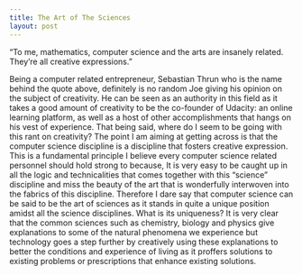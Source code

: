 ```yaml
---
title: The Art of The Sciences
layout: post
---
```


“To me, mathematics, computer science and the arts are insanely related. They’re all creative expressions.” 

Being a computer related entrepreneur, Sebastian Thrun who is the name behind the quote above, definitely is no random Joe giving his opinion on the subject of creativity. He can be seen as an authority in this field as it takes a good amount of creativity to be the co-founder of Udacity: an online learning platform, as well as a host of other accomplishments that hangs on his vest of experience. That being said, where do I seem to be going with this rant on creativity? The point I am aiming at getting across is that the computer science discipline is a discipline that fosters creative expression. 
This is a fundamental principle I believe every computer science related personnel should hold strong to because, It is very easy to be caught up in all the logic and technicalities that comes together with this “science” discipline and miss the beauty of the art that is wonderfully interwoven into the fabrics of this discipline. Therefore I dare say that computer science can be said to be the art of sciences as it stands in quite a unique position amidst all the science disciplines. What is its uniqueness? It is very clear that the common sciences such as chemistry, biology and physics give explanations to some of the natural phenomena we experience but technology goes a step further by creatively using these explanations to better the conditions and experience of living as it proffers solutions to existing problems or prescriptions that enhance existing solutions. 
